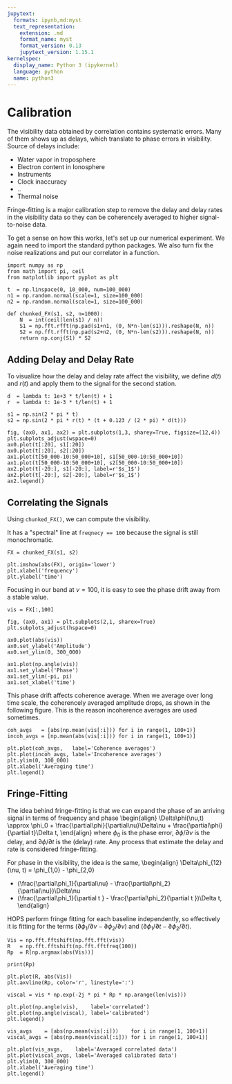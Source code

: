 ```yaml
---
jupytext:
  formats: ipynb,md:myst
  text_representation:
    extension: .md
    format_name: myst
    format_version: 0.13
    jupytext_version: 1.15.1
kernelspec:
  display_name: Python 3 (ipykernel)
  language: python
  name: python3
---
```


# Calibration

The visibility data obtained by correlation contains systematic
errors.
Many of them shows up as delays, which translate to phase errors in
visibility.
Source of delays include:

* Water vapor in troposphere
* Electron content in Ionosphere
* Instruments
* Clock inaccuracy
* ..
* Thermal noise

Fringe-fitting is a major calibration step to remove the delay and
delay rates in the visibility data so they can be coherencely averaged
to higher signal-to-noise data.

To get a sense on how this works, let's set up our numerical
experiment.
We again need to import the standard python packages.
We also turn fix the noise realizations and put our correlator in a
function.

```{code-cell} ipython3
import numpy as np
from math import pi, ceil
from matplotlib import pyplot as plt

t  = np.linspace(0, 10_000, num=100_000)
n1 = np.random.normal(scale=1, size=100_000)
n2 = np.random.normal(scale=1, size=100_000)

def chunked_FX(s1, s2, n=1000):
    N  = int(ceil(len(s1) / n))
    S1 = np.fft.rfft(np.pad(s1+n1, (0, N*n-len(s1))).reshape(N, n))
    S2 = np.fft.rfft(np.pad(s2+n2, (0, N*n-len(s2))).reshape(N, n))
    return np.conj(S1) * S2
```

## Adding Delay and Delay Rate

To visualize how the delay and delay rate affect the visibility, we
define $d(t)$ and $r(t)$ and apply them to the signal for the second
station.

```{code-cell} ipython3
d  = lambda t: 1e+3 * t/len(t) + 1
r  = lambda t: 1e-3 * t/len(t) + 1

s1 = np.sin(2 * pi * t)
s2 = np.sin(2 * pi * r(t) * (t + 0.123 / (2 * pi) * d(t)))

fig, (ax0, ax1, ax2) = plt.subplots(1,3, sharey=True, figsize=(12,4))
plt.subplots_adjust(wspace=0)
ax0.plot(t[:20], s1[:20])
ax0.plot(t[:20], s2[:20])
ax1.plot(t[50_000-10:50_000+10], s1[50_000-10:50_000+10])
ax1.plot(t[50_000-10:50_000+10], s2[50_000-10:50_000+10])
ax2.plot(t[-20:], s1[-20:], label=r'$s_1$')
ax2.plot(t[-20:], s2[-20:], label=r'$s_1$')
ax2.legend()
```

## Correlating the Signals

Using `chunked_FX()`, we can compute the visibility.

It has a "spectral" line at `freqnecy == 100` because the signal is
still monochromatic.

```{code-cell} ipython3
FX = chunked_FX(s1, s2)

plt.imshow(abs(FX), origin='lower')
plt.xlabel('frequency')
plt.ylabel('time')
```

Focusing in our band at $\nu = 100$, it is easy to see the phase drift
away from a stable value.

```{code-cell} ipython3
vis = FX[:,100]

fig, (ax0, ax1) = plt.subplots(2,1, sharex=True)
plt.subplots_adjust(hspace=0)

ax0.plot(abs(vis))
ax0.set_ylabel('Amplitude')
ax0.set_ylim(0, 300_000)

ax1.plot(np.angle(vis))
ax1.set_ylabel('Phase')
ax1.set_ylim(-pi, pi)
ax1.set_xlabel('time')
```

This phase drift affects coherence average.
When we average over long time scale, the coherencely averaged
amplitude drops, as shown in the following figure.
This is the reason incoherence averages are used sometimes.

```{code-cell} ipython3
coh_avgs   = [abs(np.mean(vis[:i])) for i in range(1, 100+1)]
incoh_avgs = [np.mean(abs(vis[:i])) for i in range(1, 100+1)]

plt.plot(coh_avgs,   label='Coherence averages')
plt.plot(incoh_avgs, label='Incoherence averages')
plt.ylim(0, 300_000)
plt.xlabel('Averaging time')
plt.legend()
```

## Fringe-Fitting

The idea behind fringe-fitting is that we can expand the phase of an
arriving signal in terms of frequency and phase
\begin{align}
  \Delta\phi(\nu,t) \approx \phi_0 + \frac{\partial\phi}{\partial\nu}\Delta\nu + \frac{\partial\phi}{\partial t}\Delta t,
\end{align}
where $\phi_0$ is the phase error,
$\partial\phi/\partial\nu$ is the delay, and
$\partial\phi/\partial t$ is the (delay) rate.
Any process that estimate the delay and rate is considered
fringe-fitting.

For phase in the visibility, the idea is the same,
\begin{align}
  \Delta\phi_{12}(\nu, t)
  = \phi_{1,0} - \phi_{2,0}
  + (\frac{\partial\phi_1}{\partial\nu} - \frac{\partial\phi_2}{\partial\nu})\Delta\nu
  + (\frac{\partial\phi_1}{\partial t } - \frac{\partial\phi_2}{\partial t })\Delta t,
\end{align}

HOPS perform fringe fitting for each baseline independently, so
effectively it is fitting for the terms
$(\partial\phi_1/\partial\nu - \partial\phi_2/\partial\nu)$ and
$(\partial\phi_1/\partial t  - \partial\phi_2/\partial t )$.

```{code-cell} ipython3
Vis = np.fft.fftshift(np.fft.fft(vis))
R   = np.fft.fftshift(np.fft.fftfreq(100))
Rp  = R[np.argmax(abs(Vis))]

print(Rp)

plt.plot(R, abs(Vis))
plt.axvline(Rp, color='r', linestyle=':')
```

```{code-cell} ipython3
viscal = vis * np.exp(-2j * pi * Rp * np.arange(len(vis)))

plt.plot(np.angle(vis),    label='correlated')
plt.plot(np.angle(viscal), label='calibrated')
plt.legend()
```

```{code-cell} ipython3
vis_avgs    = [abs(np.mean(vis[:i]))    for i in range(1, 100+1)]
viscal_avgs = [abs(np.mean(viscal[:i])) for i in range(1, 100+1)]

plt.plot(vis_avgs,    label='Averaged correlated data')
plt.plot(viscal_avgs, label='Averaged calibrated data')
plt.ylim(0, 300_000)
plt.xlabel('Averaging time')
plt.legend()
```
